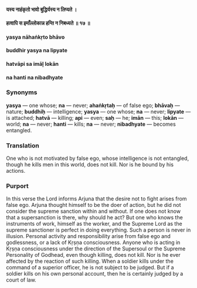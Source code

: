 #### यस्य नाहंकृतो भावो बुद्धिर्यस्य न लिप्यते ।
#### हत्वापि स इमाँल्लोकान्न हन्ति न निबध्यते ॥ १७ ॥

#### yasya nāhaṅkṛto bhāvo
#### buddhir yasya na lipyate
#### hatvāpi sa imāḻ lokān
#### na hanti na nibadhyate

### Synonyms

**yasya** — one whose; **na** — never; **ahaṅkṛtaḥ** — of false ego; **bhāvaḥ** — nature; **buddhiḥ** — intelligence; **yasya** — one whose; **na** — never; **lipyate** — is attached; **hatvā** — killing; **api** — even; **saḥ** — he; **imān** — this; **lokān** — world; **na** — never; **hanti** — kills; **na** — never; **nibadhyate** — becomes entangled.

### Translation

One who is not motivated by false ego, whose intelligence is not entangled, though he kills men in this world, does not kill. Nor is he bound by his actions.

### Purport

In this verse the Lord informs Arjuna that the desire not to fight arises from false ego. Arjuna thought himself to be the doer of action, but he did not consider the supreme sanction within and without. If one does not know that a supersanction is there, why should he act? But one who knows the instruments of work, himself as the worker, and the Supreme Lord as the supreme sanctioner is perfect in doing everything. Such a person is never in illusion. Personal activity and responsibility arise from false ego and godlessness, or a lack of Kṛṣṇa consciousness. Anyone who is acting in Kṛṣṇa consciousness under the direction of the Supersoul or the Supreme Personality of Godhead, even though killing, does not kill. Nor is he ever affected by the reaction of such killing. When a soldier kills under the command of a superior officer, he is not subject to be judged. But if a soldier kills on his own personal account, then he is certainly judged by a court of law.